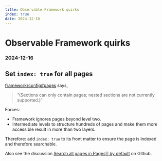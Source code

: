 ```yaml
---
title: Observable Framework quirks
index: true
date: 2024-12-16
---
```

# Observable Framework quirks
### 2024-12-16

## Set `index: true` for all pages
[framework/config#pages](https://observablehq.com/framework/config#pages) says,
> “(Sections can only contain pages; nested sections are not currently supported.)”

Forces:
- Framework ignores pages beyond level two.
- Intermediate levels to structure hundreds of pages and make them more accessible result in more than two layers.

Therefore: add `index: true` to its front matter to ensure the page is indexed and therefore searchable.

Also see the discussion [Search all pages in Pages[] by default](https://github.com/observablehq/framework/discussions/1882) on Github.